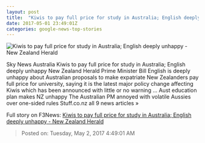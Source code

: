 ```yaml
---
layout: post
title:  "Kiwis to pay full price for study in Australia; English deeply unhappy - New Zealand Herald"
date: 2017-05-01 23:49:01Z
categories: google-news-top-stories
---
```


![Kiwis to pay full price for study in Australia; English deeply unhappy - New Zealand Herald](http://media.nzherald.co.nz/webcontent/image/jpg/201718/SCCZEN_46257571_l_1024x768.jpg)

Sky News Australia Kiwis to pay full price for study in Australia; English deeply unhappy New Zealand Herald Prime Minister Bill English is deeply unhappy about Australian proposals to make expatriate New Zealanders pay full price for university, saying it is the latest major policy change affecting Kiwis which has been announced with little or no warning ... Aust education plan makes NZ unhappy The Australian PM annoyed with volatile Aussies over one-sided rules Stuff.co.nz all 9 news articles »


Full story on F3News: [Kiwis to pay full price for study in Australia; English deeply unhappy - New Zealand Herald](http://www.f3nws.com/n/tzKTXE)

> Posted on: Tuesday, May 2, 2017 4:49:01 AM
